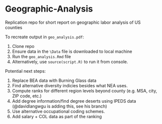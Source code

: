 # Geographic-Analysis
Replication repo for short report on geographic labor analysis of US counties 

To recreate output in `geo_analysis.pdf`:
  1) Clone repo
  2) Ensure data in the `\Data` file is downloaded to local machine
  3) Run the `geo_analysis.Rmd` file
  4) Alternatively, use `source(script.R)` to run it from console.

Potential next steps:
  1) Replace BEA data with Burning Glass data
  2) Find alternative diversity indicies besides what NEA uses.
  3) Compute ranks for different region levels beyond county (e.g. MSA, city, ZIP code, etc.)
  4) Add degree information/find degree deserts using IPEDS data (@davidlangwgu is adding this, see his branch)
  5) Use alternative occupational coding schemes.
  6) Add salary + COL data as part of the ranking
